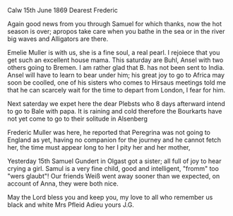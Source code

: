  Calw 15th June 1869
Dearest Frederic

Again good news from you through Samuel for which thanks, now the hot season is over; apropos take care when you bathe in the sea or in the river big waves and Alligators are there.

Emelie Muller is with us, she is a fine soul, a real pearl. I rejoiece that you get such an excellent house mama. This saturday are Buhl, Ansel with two others going to Bremen. I am rather glad that B. has not been sent to India. Ansel will have to learn to bear under him; his great joy to go to Africa may soon be coolled, one of his sisters who comes to Hirsaus meetings told me that he can scarcely wait for the time to depart from London, I fear for him.

Next saterday we expet here the dear Plebsts who 8 days afterward intend to go to Bale with papa. It is raining and cold therefore the Bourkarts have not yet come to go to their solitude in Alsenberg

Frederic Muller was here, he reported that Peregrina was not going to England as yet, having no companion for the journey and he cannot fetch her, the time must appear long to her I pity her and her mother,

Yesterday 15th Samuel Gundert in Olgast got a sister; all full of joy to hear crying a girl. Samul is a very fine child, good and intelligent, "fromm" too "wers glaubt"! Our friends Weiß went away sooner than we expected, on account of Anna, they were both nice.

May the Lord bless you and keep you, my love to all who remember us black and white Mrs Pfleid
 Adieu yours J.G.
